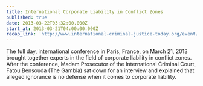 ```yaml
---
title: International Corporate Liability in Conflict Zones
published: true
date: 2013-03-22T03:32:00.000Z
start_at: 2013-03-21T04:00:00.000Z
recap_link: 'http://www.international-criminal-justice-today.org/event/2013/03/21/international-corporate-liability-in-conflict-zones/'
---
```



The full day, international conference in Paris, France, on March 21, 2013 brought together experts in the field of corporate liability in conflict zones. After the conference, Madam Prosecutor of the International Criminal Court, Fatou Bensouda (The Gambia) sat down for an interview and explained that alleged ignorance is no defense when it comes to corporate liability.